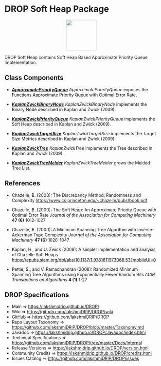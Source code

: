 # DROP Soft Heap Package

<p align="center"><img src="https://github.com/lakshmiDRIP/DROP/blob/master/DRIP_Logo.gif?raw=true" width="100"></p>

DROP Soft Heap contains Soft Heap Based Approximate Priority Queue Implementation.


## Class Components

 * [***ApproximatePriorityQueue***](https://github.com/lakshmiDRIP/DROP/tree/master/src/main/java/org/drip/graph/softheap/ApproximatePriorityQueue.java)
 <i>ApproximatePriorityQueue</i> exposes the Functions Approximate Priority Queue with Optimal Error Rate.

 * [***KaplanZwickBinaryNode***](https://github.com/lakshmiDRIP/DROP/tree/master/src/main/java/org/drip/graph/softheap/KaplanZwickBinaryNode.java)
 <i>KaplanZwickBinaryNode</i> implements the Binary Node described in Kaplan and Zwick (2009).

 * [***KaplanZwickPriorityQueue***](https://github.com/lakshmiDRIP/DROP/tree/master/src/main/java/org/drip/graph/softheap/KaplanZwickPriorityQueue.java)
 <i>KaplanZwickPriorityQueue</i> implements the Soft Heap described in Kaplan and Zwick (2009).

 * [***KaplanZwickTargetSize***](https://github.com/lakshmiDRIP/DROP/tree/master/src/main/java/org/drip/graph/softheap/KaplanZwickTargetSize.java)
 <i>KaplanZwickTargetSize</i> implements the Target Size Metrics described in Kaplan and Zwick (2009).

 * [***KaplanZwickTree***](https://github.com/lakshmiDRIP/DROP/tree/master/src/main/java/org/drip/graph/softheap/KaplanZwickTree.java)
 <i>KaplanZwickTree</i> implements the Tree described in Kaplan and Zwick (2009).

 * [***KaplanZwickTreeMelder***](https://github.com/lakshmiDRIP/DROP/tree/master/src/main/java/org/drip/graph/softheap/KaplanZwickTreeMelder.java)
 <i>KaplanZwickTreeMelder</i> grows the Melded Tree List.


## References

 * Chazelle, B. (2000): The Discrepancy Method: Randomness and Complexity https://www.cs.princeton.edu/~chazelle/pubs/book.pdf

 * Chazelle, B. (2000): The Soft Heap: An Approximate Priority Queue with Optimal Error Rate <i>Journal of the Association for Computing Machinery</i> <b>47 (6)</b> 1012-1027

 * Chazelle, B. (2000): A Minimum Spanning Tree Algorithm with Inverse-Ackerman Type Complexity <i>Journal of the Association for Computing Machinery</i> <b>47 (6)</b> 1028-1047

 * Kaplan, H., and U. Zwick (2009): A simpler implementation and analysis of Chazelle Soft Heaps https://epubs.siam.org/doi/abs/10.1137/1.9781611973068.53?mobileUi=0

 * Pettie, S., and V. Ramachandran (2008): Randomized Minimum Spanning Tree Algorithms using Exponentially Fewer Random Bits <i>ACM Transactions on Algorithms</i> <b>4 (1)</b> 1-27


## DROP Specifications

 * Main                     => https://lakshmidrip.github.io/DROP/
 * Wiki                     => https://github.com/lakshmiDRIP/DROP/wiki
 * GitHub                   => https://github.com/lakshmiDRIP/DROP
 * Repo Layout Taxonomy     => https://github.com/lakshmiDRIP/DROP/blob/master/Taxonomy.md
 * Javadoc                  => https://lakshmidrip.github.io/DROP/Javadoc/index.html
 * Technical Specifications => https://github.com/lakshmiDRIP/DROP/tree/master/Docs/Internal
 * Release Versions         => https://lakshmidrip.github.io/DROP/version.html
 * Community Credits        => https://lakshmidrip.github.io/DROP/credits.html
 * Issues Catalog           => https://github.com/lakshmiDRIP/DROP/issues
